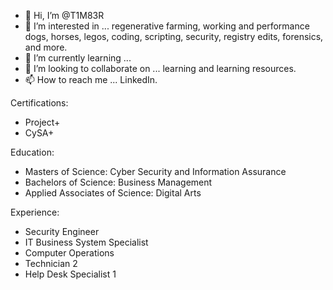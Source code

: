 - 👋 Hi, I’m @T1M83R
- 👀 I’m interested in ... regenerative farming, working and performance dogs, horses, legos, coding, scripting, security, registry edits, forensics, and more.
- 🌱 I’m currently learning ... 
- 💞️ I’m looking to collaborate on ... learning and learning resources. 
- 📫 How to reach me ... LinkedIn. 

Certifications: 
- Project+ 
- CySA+

Education: 
- Masters of Science: Cyber Security and Information Assurance 
- Bachelors of Science: Business Management
- Applied Associates of Science: Digital Arts

Experience: 
- Security Engineer
- IT Business System Specialist
- Computer Operations 
- Technician 2
- Help Desk Specialist 1

<!---
Karma-5/Karma-5 is a ✨ special ✨ repository because its `README.md` (this file) appears on your GitHub profile.
You can click the Preview link to take a look at your changes.
--->
